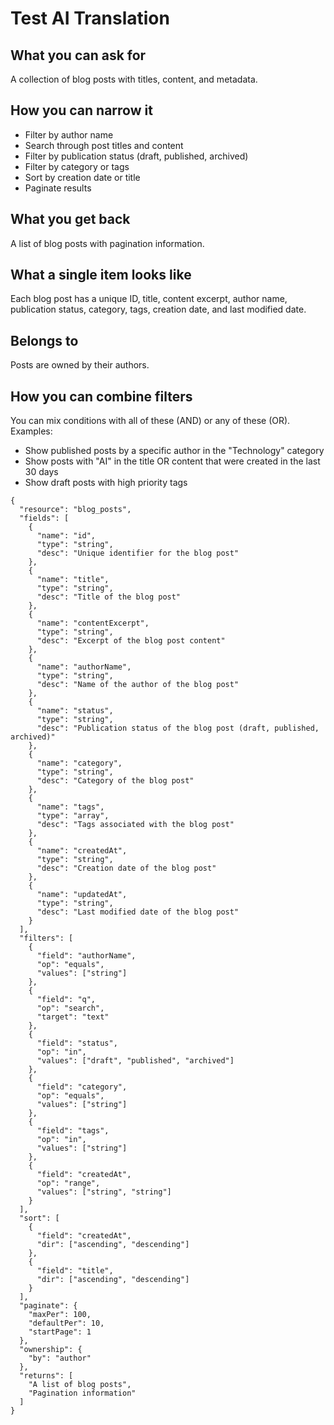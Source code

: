 # Test AI Translation

## What you can ask for
A collection of blog posts with titles, content, and metadata.

## How you can narrow it
- Filter by author name
- Search through post titles and content
- Filter by publication status (draft, published, archived)
- Filter by category or tags
- Sort by creation date or title
- Paginate results

## What you get back
A list of blog posts with pagination information.

## What a single item looks like
Each blog post has a unique ID, title, content excerpt, author name, publication status, category, tags, creation date, and last modified date.

## Belongs to
Posts are owned by their authors.

## How you can combine filters
You can mix conditions with all of these (AND) or any of these (OR). Examples:
- Show published posts by a specific author in the "Technology" category
- Show posts with "AI" in the title OR content that were created in the last 30 days
- Show draft posts with high priority tags


```readerspec
{
  "resource": "blog_posts",
  "fields": [
    {
      "name": "id",
      "type": "string",
      "desc": "Unique identifier for the blog post"
    },
    {
      "name": "title",
      "type": "string",
      "desc": "Title of the blog post"
    },
    {
      "name": "contentExcerpt",
      "type": "string",
      "desc": "Excerpt of the blog post content"
    },
    {
      "name": "authorName",
      "type": "string",
      "desc": "Name of the author of the blog post"
    },
    {
      "name": "status",
      "type": "string",
      "desc": "Publication status of the blog post (draft, published, archived)"
    },
    {
      "name": "category",
      "type": "string",
      "desc": "Category of the blog post"
    },
    {
      "name": "tags",
      "type": "array",
      "desc": "Tags associated with the blog post"
    },
    {
      "name": "createdAt",
      "type": "string",
      "desc": "Creation date of the blog post"
    },
    {
      "name": "updatedAt",
      "type": "string",
      "desc": "Last modified date of the blog post"
    }
  ],
  "filters": [
    {
      "field": "authorName",
      "op": "equals",
      "values": ["string"]
    },
    {
      "field": "q",
      "op": "search",
      "target": "text"
    },
    {
      "field": "status",
      "op": "in",
      "values": ["draft", "published", "archived"]
    },
    {
      "field": "category",
      "op": "equals",
      "values": ["string"]
    },
    {
      "field": "tags",
      "op": "in",
      "values": ["string"]
    },
    {
      "field": "createdAt",
      "op": "range",
      "values": ["string", "string"]
    }
  ],
  "sort": [
    {
      "field": "createdAt",
      "dir": ["ascending", "descending"]
    },
    {
      "field": "title",
      "dir": ["ascending", "descending"]
    }
  ],
  "paginate": {
    "maxPer": 100,
    "defaultPer": 10,
    "startPage": 1
  },
  "ownership": {
    "by": "author"
  },
  "returns": [
    "A list of blog posts",
    "Pagination information"
  ]
}
```